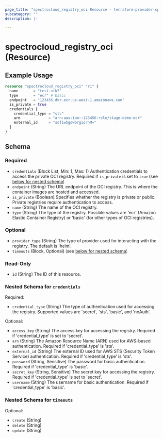 ```yaml
---
page_title: "spectrocloud_registry_oci Resource - terraform-provider-spectrocloud"
subcategory: ""
description: |-
  
---
```


# spectrocloud_registry_oci (Resource)

  

## Example Usage

```terraform
resource "spectrocloud_registry_oci" "r1" {
  name       = "test-nik2"
  type       = "ecr" # basic
  endpoint   = "123456.dkr.ecr.us-west-1.amazonaws.com"
  is_private = true
  credentials {
    credential_type = "sts"
    arn             = "arn:aws:iam::123456:role/stage-demo-ecr"
    external_id     = "sofiwhgowbrgiornM="
  }
}
```


<!-- schema generated by tfplugindocs -->
## Schema

### Required

- `credentials` (Block List, Min: 1, Max: 1) Authentication credentials to access the private OCI registry. Required if `is_private` is set to `true` (see [below for nested schema](#nestedblock--credentials))
- `endpoint` (String) The URL endpoint of the OCI registry. This is where the container images are hosted and accessed.
- `is_private` (Boolean) Specifies whether the registry is private or public. Private registries require authentication to access.
- `name` (String) The name of the OCI registry.
- `type` (String) The type of the registry. Possible values are 'ecr' (Amazon Elastic Container Registry) or 'basic' (for other types of OCI registries).

### Optional

- `provider_type` (String) The type of provider used for interacting with the registry. The default is 'helm'.
- `timeouts` (Block, Optional) (see [below for nested schema](#nestedblock--timeouts))

### Read-Only

- `id` (String) The ID of this resource.

<a id="nestedblock--credentials"></a>
### Nested Schema for `credentials`

Required:

- `credential_type` (String) The type of authentication used for accessing the registry. Supported values are 'secret', 'sts', 'basic', and 'noAuth'.

Optional:

- `access_key` (String) The access key for accessing the registry. Required if 'credential_type' is set to 'secret'.
- `arn` (String) The Amazon Resource Name (ARN) used for AWS-based authentication. Required if 'credential_type' is 'sts'.
- `external_id` (String) The external ID used for AWS STS (Security Token Service) authentication. Required if 'credential_type' is 'sts'.
- `password` (String, Sensitive) The password for basic authentication. Required if 'credential_type' is 'basic'.
- `secret_key` (String, Sensitive) The secret key for accessing the registry. Required if 'credential_type' is set to 'secret'.
- `username` (String) The username for basic authentication. Required if 'credential_type' is 'basic'.


<a id="nestedblock--timeouts"></a>
### Nested Schema for `timeouts`

Optional:

- `create` (String)
- `delete` (String)
- `update` (String)